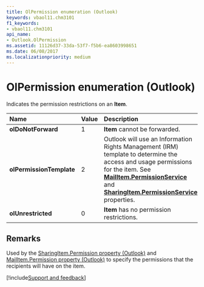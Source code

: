 ```yaml
---
title: OlPermission enumeration (Outlook)
keywords: vbaol11.chm3101
f1_keywords:
- vbaol11.chm3101
api_name:
- Outlook.OlPermission
ms.assetid: 11126d37-33da-53f7-f5b6-ea8603998651
ms.date: 06/08/2017
ms.localizationpriority: medium
---
```



# OlPermission enumeration (Outlook)

Indicates the permission restrictions on an **Item**.



|Name|Value|Description|
|:-----|:-----|:-----|
| **olDoNotForward**|1| **Item** cannot be forwarded.|
| **olPermissionTemplate**|2|Outlook will use an Information Rights Management (IRM) template to determine the access and usage permissions for the item. See **[MailItem.PermissionService](Outlook.MailItem.PermissionService.md)** and **[SharingItem.PermissionService](Outlook.SharingItem.PermissionService.md)** properties.|
| **olUnrestricted**|0| **Item** has no permission restrictions.|

## Remarks

Used by the [SharingItem.Permission property (Outlook)](Outlook.SharingItem.Permission.md) and [MailItem.Permission property (Outlook)](Outlook.MailItem.Permission.md) to specify the permissions that the recipients will have on the item.

[!include[Support and feedback](~/includes/feedback-boilerplate.md)]